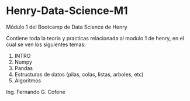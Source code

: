 # Henry-Data-Science-M1
Módulo 1 del Bootcamp de Data Science de Henry

Contiene toda la teoria y practicas relacionada al modulo 1 de henry, en el cual se ven los siguientes temas:

1) INTRO
2) Numpy
3) Pandas
4) Estructuras de datos (pilas, colas, listas, arboles, etc)
5) Algoritmos 

Ing. Fernando G. Cofone
